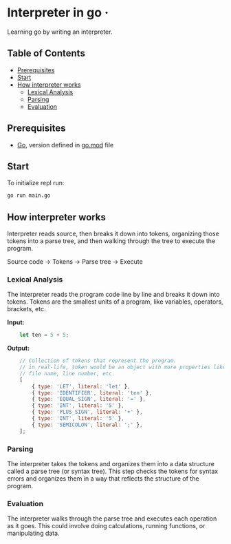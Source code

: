 # Interpreter in go &middot;

Learning go by writing an interpreter.

## Table of Contents

- [Prerequisites](#prerequisites)
- [Start](#start)
- [How interpreter works](#how-interpreter-works)
  - [Lexical Analysis](#lexical-analysis)
  - [Parsing](#parsing)
  - [Evaluation](#evaluation)

## Prerequisites

- [Go](https://golang.org/doc/install), version defined in [go.mod](go.mod) file

## Start

To initialize repl run:

```sh
go run main.go
```

## How interpreter works

 Interpreter reads source, then breaks it down into tokens, organizing those
 tokens into a parse tree, and then walking through the tree to execute the
 program.

Source code -> Tokens -> Parse tree -> Execute

### Lexical Analysis

The interpreter reads the program code line by line and breaks it down into
tokens.
Tokens are the smallest units of a program, like variables, operators, brackets,
etc.

**Input:**

```js
    let ten = 5 + 5;
```

**Output:**

```js
    // Collection of tokens that represent the program.
    // in real-life, token would be an object with more properties like
    // file name, line number, etc.
    [
        { type: 'LET', literal: 'let' },
        { type: 'IDENTIFIER', literal: 'ten' },
        { type: 'EQUAL_SIGN', literal: '=' },
        { type: 'INT', literal: '5' },
        { type: 'PLUS_SIGN', literal: '+' },
        { type: 'INT', literal: '5' },
        { type: 'SEMICOLON', literal: ';' },
    ];
```

### Parsing

The interpreter takes the tokens and organizes them into a data structure called
a parse tree (or syntax tree). This step checks the tokens for syntax errors and
organizes them in a way that reflects the structure of the program.

### Evaluation

The interpreter walks through the parse tree and executes each operation as it
goes. This could involve doing calculations, running functions, or manipulating
data.
